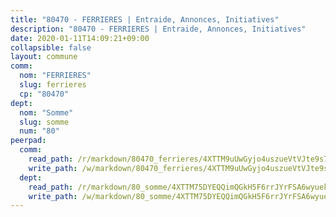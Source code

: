 ```yaml
---
title: "80470 - FERRIERES | Entraide, Annonces, Initiatives"
description: "80470 - FERRIERES | Entraide, Annonces, Initiatives"
date: 2020-01-11T14:09:21+09:00
collapsible: false
layout: commune
comm:
  nom: "FERRIERES"
  slug: ferrieres
  cp: "80470"
dept:
  nom: "Somme"
  slug: somme
  num: "80"
peerpad:
  comm:
    read_path: /r/markdown/80470_ferrieres/4XTTM9uUwGyjo4uszueVtVJte9s7UEGJFnkYBaSUcLpMbpzhe
    write_path: /w/markdown/80470_ferrieres/4XTTM9uUwGyjo4uszueVtVJte9s7UEGJFnkYBaSUcLpMbpzhe-K3TgU5eAtDV3yGiR8UeQtpcJ2E5FpCksxvqc7pDGWr2uyrps1VoQtJxHxm8ePkNVzmC6a3H1zTBgy1gf7px7qHauFPxrGxLRLPnsTAj1LJb4qGdVuxFp73ap7DisQzicfAUt2xrc
  dept:
    read_path: /r/markdown/80_somme/4XTTM75DYEQQimQGkH5F6rrJYrFSA6wyuekdgioEx7v45YjSw
    write_path: /w/markdown/80_somme/4XTTM75DYEQQimQGkH5F6rrJYrFSA6wyuekdgioEx7v45YjSw-K3TgTuB1DbUNHuFo9Fhh6JTUriPx8E5izGkmw9RSNTjUtMFPoZhqqp87szE8th3EytWSHGdhUuQUPjam8aJZh1SdH8pL3ibgUbMdNhU17kjAmSa49LMB2GjXvVwDVurE8mgce3XM
---
```


